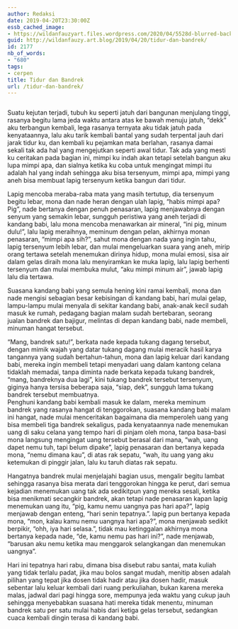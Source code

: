 ```yaml
---
author: Redaksi
date: 2019-04-20T23:30:00Z
essb_cached_image:
- https://wildanfauzyart.files.wordpress.com/2020/04/5528d-blurred-background-close-up-clouds-1752806.jpg?resize=640%2C300&#038;ssl=1
guid: http://wildanfauzy.art.blog/2019/04/20/tidur-dan-bandrek/
id: 2177
nb_of_words:
- "680"
tags:
- cerpen
title: Tidur dan Bandrek
url: /tidur-dan-bandrek/
---
```


<figure class="wp-block-image size-large"><img src="https://wildanfauzyart.files.wordpress.com/2020/04/5528d-blurred-background-close-up-clouds-1752806.jpg?w=768" alt="" data-recalc-dims="1" /></figure> 

<p class="has-drop-cap">
  Suatu kejutan terjadi, tubuh ku seperti jatuh dari bangunan menjulang tinggi, rasanya begitu lama jeda waktu antara atas ke bawah menuju jatuh, “dekk” aku terbangun kembali, lega rasanya ternyata aku tidak jatuh pada kenyataannya, lalu aku tarik kembali bantal yang sudah terpental jauh dari jarak tidur ku, dan kembali ku pejamkan mata berlahan, rasanya damai sekali tak ada hal yang mengejutkan seperti awal tidur. Tak ada yang mesti ku ceritakan pada bagian ini, mimpi ku indah akan tetapi setelah bangun aku lupa mimpi apa, dan sialnya ketika ku coba untuk mengingat mimpi itu adalah hal yang indah sehingga aku bisa tersenyum, mimpi apa, mimpi yang aneh bisa membuat lapig tersenyum ketika bangun dari tidur.
</p>

Lapig mencoba meraba-raba mata yang masih tertutup, dia tersenyum begitu lebar, mona dan nade heran dengan ulah lapig, “habis mimpi apa? Pig”, nade bertanya dengan penuh penasaran, lapig menjawabnya dengan senyum yang semakin lebar, sungguh peristiwa yang aneh terjadi di kandang babi, lalu mona mencoba menawarkan air mineral, “ini pig, minum dulu!”, lalu lapig meraihnya, meminum dengan pelan, akhirnya monan penasaran, “mimpi apa sih?”, sahut mona dengan nada yang ingin tahu, lapig tersenyum lebih lebar, dan mulai mengeluarkan suara yang aneh, mirip orang tertawa setelah menemukan dirinya hidup, mona mulai emosi, sisa air dalam gelas diraih mona lalu menyiramkan ke muka lapig, lalu lapig berhenti tersenyum dan mulai membuka mulut, “aku mimpi minum air”, jawab lapig lalu dia tertawa.

Suasana kandang babi yang semula hening kini ramai kembali, mona dan nade mengisi sebagian besar kebisingan di kandang babi, hari mulai gelap, lampu-lampu mulai menyala di sekitar kandang babi, anak-anak kecil sudah masuk ke rumah, pedagang bagian malam sudah bertebaran, seorang jualan bandrek dan bajigur, melintas di depan kandang babi, nade membeli, minuman hangat tersebut.

“Mang, bandrek satu!”, berkata nade kepada tukang dagang tersebut, dengan mimik wajah yang datar tukang dagang mulai meracik hasil karya tangannya yang sudah bertahun-tahun, mona dan lapig keluar dari kandang babi, mereka ingin membeli tetapi menyadari uang dalam kantong celana tidaklah memadai, tanpa diminta nade berkata kepada tukang bandrek, “mang, bandreknya dua lagi”, kini tukang bandrek tersebut tersenyum, giginya hanya tersisa beberapa saja, “siap, dek”, sungguh lama tukang bandrek tersebut membuatnya.  
Penghuni kandang babi kembali masuk ke dalam, mereka meminum bandrek yang rasanya hangat di tenggorokan, suasana kandang babi malam ini hangat, nade mulai menceritakan bagaimana dia memperoleh uang yang bisa membeli tiga bandrek sekaligus, pada kenyataannya nade menemukan uang di saku celana yang tempo hari di pinjam oleh mona, tanpa basa-basi mona langsung mengingat uang tersebut berasal dari mana, “wah, uang dapet nemu tuh, tapi belum dipake”, lapig penasaran dan bertanya kepada mona, “nemu dimana kau”, di atas rak sepatu, “wah, itu uang yang aku ketemukan di pinggir jalan, lalu ku taruh diatas rak sepatu.

Hangatnya bandrek mulai menjelajahi bagian usus, mengalir begitu lambat sehingga rasanya bisa merata dari tenggorokan hingga ke perut, dari semua kejadian menemukan uang tak ada sedikitpun yang mereka sesali, ketika bisa menikmati secangkir bandrek, akan tetapi nade penasaran kapan lapig menemukan uang itu, “pig, kamu nemu uangnya pas hari apa?”, lapig menjawab dengan enteng, “hari senin tepatnya.”. lapig pun bertanya kepada mona, “mon, kalau kamu nemu uangnya hari apa?”, mona menjawab sedikit berpikir, “ohh, iya hari selasa.”, tidak mau ketinggalan akhirnya mona bertanya kepada nade, “de, kamu nemu pas hari ini?”, nade menjawab, “barusan aku nemu ketika mau menggarok selangkangan dan menemukan uangnya”.

Hari ini tepatnya hari rabu, dimana bisa disebut rabu santai, mata kuliah yang tidak terlalu padat, jika mau bolos sangat mudah, menitip absen adalah pilihan yang tepat jika dosen tidak hadir atau jika dosen hadir, masuk sebentar lalu keluar kembali dari ruang perkuliahan, bukan karena mereka malas, jadwal dari pagi hingga sore, mempunya jeda waktu yang cukup jauh sehingga menyebabkan suasana hati mereka tidak menentu, minuman bandrek satu per satu mulai habis dari ketiga gelas tersebut, sedangkan cuaca kembali dingin terasa di kandang babi.